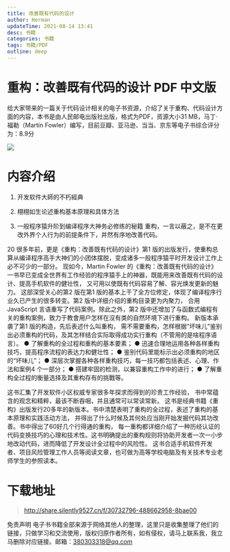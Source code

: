 ```yaml
---
title: 改善既有代码的设计
author: Herman
updateTime: 2021-08-14 13:41
desc: 书籍
categories: 书籍
tags: 书籍/PDF
outline: deep
---
```



# 重构：改善既有代码的设计 PDF 中文版

给大家带来的一篇关于代码设计相关的电子书资源，介绍了关于重构、代码设计方面的内容，本书是由人民邮电出版社出版，格式为PDF，资源大小31 MB，马丁·福勒（Martin Fowler）编写，目前豆瓣、亚马逊、当当、京东等电子书综合评分为：8.9分

![](https://cdn.jsdelivr.net/gh/silently9527/images//008i3skNgy1gu4y98a0n8j60im0cewel02.jpg)

# 内容介绍
1. 开发软件大師的不朽經典

2. 栩栩如生论述重构基本原理和具体方法

3. 一般程序猿升阶到编译程序大神务必修练的秘籍 重构，一言以蔽之，是不在更改外界个人行为的前提条件下，井然有序地改善代码。

20 很多年前，更是《重构：改善既有代码的设计》第1 版的出版发行，使重构总算从编译程序高手大神们的小团体摆脱，变成诸多一般程序猿平时开发设计工作上必不可少的一部分。
现如今，Martin Fowler 的《重构：改善既有代码的设计》一书早已变成全世界有工作经验的程序猿手上的神器，既能用来改善既有代码的设计、提高手机软件的健壮性，
又可用以使既有代码容易了解、容光焕发更新的魅力。 这部深受关心的第2 版在第1 版的基本上干了全方位修定，体现了编译程序行业久已产生的很多转变。第2 版中详细介绍的重构目录更为内聚力，
合用JavaScript 言语重写了代码案例。除此之外，第2 版中还增加了与函数式编程有关的重构案例，致力于教會用户怎样在沒有类的自然环境下进行重构。 新版本承袭了第1 版的构造，先后表述什么叫重构，
需不需要重构，怎样根据“坏味儿”鉴别出必须重构的代码，及其怎样结合实际取得成功实行重构（不管用的是啥程序语言）。
● 了解重构的全过程和重构的基本要素；
● 迅速合理地运用各种各样重构技巧，提高程序流程的表达力和健壮性； 
● 鉴别代码里能标示出必须重构的地区的“坏味儿”；
● 深层次掌握各种各样重构技巧，每一技巧都包括表述、心理、作法和案例4 个一部分；
● 搭建牢固的检测，以兼容重构工作中的进行；
● 了解重构全过程的衡量选择及其重构存有的挑戰等。 

这书汇集了开发软件小区权威专家很多年探求而得到的珍贵工作经验，
书中常蕴含的观念和精粹，最该不断吞咽，并且通常可以常读常新。
这书是经典书籍《重构》出版发行20多年的新版本。书中清楚表明了重构的全过程，表述了重构的基本原理和实践活动方法，
并得出了什么时候及其何处应当刚开始发掘代码其功改善。书中得出了60好几个行得通的重构，
每一重构都详细介绍了一种历经认证的代码变换技巧的心理和技术性。这书明确提出的重构规则将协助开发者一次一小步地改动代码，进而降低了开发设计全过程中的风险性。 
这书合适手机软件开发者、项目风险管理工作人员等阅读文章，也可做为高等学校电脑及有关技术专业老师学生的参照读本。

# 下载地址
> http://share.silently9527.cn/f/30732796-488662958-8bae00

免责声明
电子书书籍全部来源于网络其他人的整理，这里只是收集整理了他们的链接，只做学习和交流使用，版权归原作者所有，如有侵权，请马上联系我，我立马删除对应链接。邮箱：380303318@qq.com

